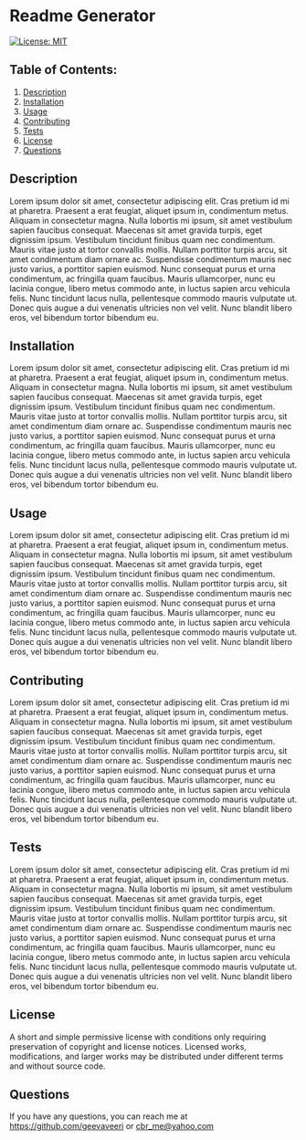 # Readme Generator
  [![License: MIT](https://img.shields.io/badge/License-MIT-yellow.svg)](https://opensource.org/licenses/MIT)
  ## Table of Contents:
  1. [Description](#description) 
  2. [Installation](#Installation)
  3. [Usage](#Usage)  
  4. [Contributing](#Contributing)
  5. [Tests](#Tests)
  6. [License](#License)
  7. [Questions](#Questions)


## Description
Lorem ipsum dolor sit amet, consectetur adipiscing elit. Cras pretium id mi at pharetra. Praesent a erat feugiat, aliquet ipsum in, condimentum metus. Aliquam in consectetur magna. Nulla lobortis mi ipsum, sit amet vestibulum sapien faucibus consequat. Maecenas sit amet gravida turpis, eget dignissim ipsum. Vestibulum tincidunt finibus quam nec condimentum. Mauris vitae justo at tortor convallis mollis. Nullam porttitor turpis arcu, sit amet condimentum diam ornare ac. Suspendisse condimentum mauris nec justo varius, a porttitor sapien euismod. Nunc consequat purus et urna condimentum, ac fringilla quam faucibus. Mauris ullamcorper, nunc eu lacinia congue, libero metus commodo ante, in luctus sapien arcu vehicula felis. Nunc tincidunt lacus nulla, pellentesque commodo mauris vulputate ut. Donec quis augue a dui venenatis ultricies non vel velit. Nunc blandit libero eros, vel bibendum tortor bibendum eu. 

## Installation
Lorem ipsum dolor sit amet, consectetur adipiscing elit. Cras pretium id mi at pharetra. Praesent a erat feugiat, aliquet ipsum in, condimentum metus. Aliquam in consectetur magna. Nulla lobortis mi ipsum, sit amet vestibulum sapien faucibus consequat. Maecenas sit amet gravida turpis, eget dignissim ipsum. Vestibulum tincidunt finibus quam nec condimentum. Mauris vitae justo at tortor convallis mollis. Nullam porttitor turpis arcu, sit amet condimentum diam ornare ac. Suspendisse condimentum mauris nec justo varius, a porttitor sapien euismod. Nunc consequat purus et urna condimentum, ac fringilla quam faucibus. Mauris ullamcorper, nunc eu lacinia congue, libero metus commodo ante, in luctus sapien arcu vehicula felis. Nunc tincidunt lacus nulla, pellentesque commodo mauris vulputate ut. Donec quis augue a dui venenatis ultricies non vel velit. Nunc blandit libero eros, vel bibendum tortor bibendum eu.

## Usage
Lorem ipsum dolor sit amet, consectetur adipiscing elit. Cras pretium id mi at pharetra. Praesent a erat feugiat, aliquet ipsum in, condimentum metus. Aliquam in consectetur magna. Nulla lobortis mi ipsum, sit amet vestibulum sapien faucibus consequat. Maecenas sit amet gravida turpis, eget dignissim ipsum. Vestibulum tincidunt finibus quam nec condimentum. Mauris vitae justo at tortor convallis mollis. Nullam porttitor turpis arcu, sit amet condimentum diam ornare ac. Suspendisse condimentum mauris nec justo varius, a porttitor sapien euismod. Nunc consequat purus et urna condimentum, ac fringilla quam faucibus. Mauris ullamcorper, nunc eu lacinia congue, libero metus commodo ante, in luctus sapien arcu vehicula felis. Nunc tincidunt lacus nulla, pellentesque commodo mauris vulputate ut. Donec quis augue a dui venenatis ultricies non vel velit. Nunc blandit libero eros, vel bibendum tortor bibendum eu.

## Contributing
Lorem ipsum dolor sit amet, consectetur adipiscing elit. Cras pretium id mi at pharetra. Praesent a erat feugiat, aliquet ipsum in, condimentum metus. Aliquam in consectetur magna. Nulla lobortis mi ipsum, sit amet vestibulum sapien faucibus consequat. Maecenas sit amet gravida turpis, eget dignissim ipsum. Vestibulum tincidunt finibus quam nec condimentum. Mauris vitae justo at tortor convallis mollis. Nullam porttitor turpis arcu, sit amet condimentum diam ornare ac. Suspendisse condimentum mauris nec justo varius, a porttitor sapien euismod. Nunc consequat purus et urna condimentum, ac fringilla quam faucibus. Mauris ullamcorper, nunc eu lacinia congue, libero metus commodo ante, in luctus sapien arcu vehicula felis. Nunc tincidunt lacus nulla, pellentesque commodo mauris vulputate ut. Donec quis augue a dui venenatis ultricies non vel velit. Nunc blandit libero eros, vel bibendum tortor bibendum eu.

## Tests
Lorem ipsum dolor sit amet, consectetur adipiscing elit. Cras pretium id mi at pharetra. Praesent a erat feugiat, aliquet ipsum in, condimentum metus. Aliquam in consectetur magna. Nulla lobortis mi ipsum, sit amet vestibulum sapien faucibus consequat. Maecenas sit amet gravida turpis, eget dignissim ipsum. Vestibulum tincidunt finibus quam nec condimentum. Mauris vitae justo at tortor convallis mollis. Nullam porttitor turpis arcu, sit amet condimentum diam ornare ac. Suspendisse condimentum mauris nec justo varius, a porttitor sapien euismod. Nunc consequat purus et urna condimentum, ac fringilla quam faucibus. Mauris ullamcorper, nunc eu lacinia congue, libero metus commodo ante, in luctus sapien arcu vehicula felis. Nunc tincidunt lacus nulla, pellentesque commodo mauris vulputate ut. Donec quis augue a dui venenatis ultricies non vel velit. Nunc blandit libero eros, vel bibendum tortor bibendum eu.

## License
A short and simple permissive license with conditions only requiring preservation of copyright and license notices. Licensed works, modifications, and larger works may be distributed under different terms and without source code.

## Questions
If you have any questions, you can reach me at https://github.com/geevaveeri or cbr_me@yahoo.com
